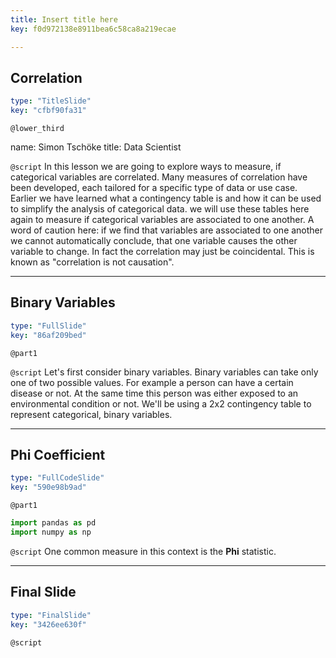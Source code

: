 ```yaml
---
title: Insert title here
key: f0d972138e8911bea6c58ca8a219ecae

---
```

## Correlation

```yaml
type: "TitleSlide"
key: "cfbf90fa31"
```

`@lower_third`

name: Simon Tschöke
title: Data Scientist


`@script`
In this lesson we are going to explore ways to measure, if categorical variables are correlated. Many measures of correlation have been developed, each tailored for a specific type of data or use case. Earlier we have learned what a contingency table is and how it can be used to simplify the analysis of categorical data. we will use these tables here again to measure if categorical variables are associated to one another. A word of caution here: if we find that variables are associated to one another we cannot automatically conclude, that one variable causes the other variable to change. In fact the correlation may just be coincidental. This is known as "correlation is not causation".


---
## Binary Variables

```yaml
type: "FullSlide"
key: "86af209bed"
```

`@part1`



`@script`
Let's first consider binary variables. Binary variables can take only one of two possible values. For example a person can have a certain disease or not. At the same time this person was either exposed to an environmental condition or not. We'll be using a 2x2 contingency table to represent categorical, binary variables.


---
## Phi Coefficient

```yaml
type: "FullCodeSlide"
key: "590e98b9ad"
```

`@part1`
```python
import pandas as pd
import numpy as np
```


`@script`
One common measure in this context is the **Phi** statistic.


---
## Final Slide

```yaml
type: "FinalSlide"
key: "3426ee630f"
```

`@script`



